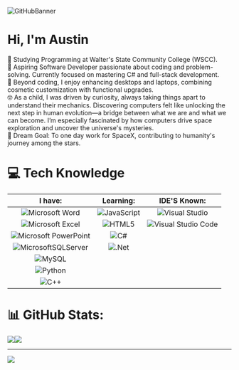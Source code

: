 ![GitHubBanner](https://github.com/user-attachments/assets/825eb0e7-6d9f-46c3-bb96-fcbb3995edf2)
# Hi, I'm Austin
📖 Studying Programming at Walter's State Community College (WSCC).<br>
🤔 Aspiring Software Developer passionate about coding and problem-solving. Currently focused on mastering C# and full-stack development.<br>
🧰 Beyond coding, I enjoy enhancing desktops and laptops, combining cosmetic customization with functional upgrades.<br>
🤓 As a child, I was driven by curiosity, always taking things apart to understand their mechanics. Discovering computers felt like unlocking the next step in human evolution—a bridge between what we are and what we can become. I’m especially fascinated by how computers drive space exploration and uncover the universe's mysteries.<br>
👾 Dream Goal: To one day work for SpaceX, contributing to humanity's journey among the stars.<br>

# 💻 Tech Knowledge

| I have:       | Learning:     | IDE'S Known:         |
|:-------------:|:-------------:|:--------------------:|
| ![Microsoft Word](https://img.shields.io/badge/Microsoft_Word-2B579A?style=for-the-badge&logo=microsoft-word&logoColor=white)| ![JavaScript](https://img.shields.io/badge/javascript-%23323330.svg?style=for-the-badge&logo=javascript&logoColor=%23F7DF1E)| ![Visual Studio](https://img.shields.io/badge/Visual%20Studio-5C2D91.svg?style=for-the-badge&logo=visual-studio&logoColor=white)|
| ![Microsoft Excel](https://img.shields.io/badge/Microsoft_Excel-217346?style=for-the-badge&logo=microsoft-excel&logoColor=white)| ![HTML5](https://img.shields.io/badge/html5-%23E34F26.svg?style=for-the-badge&logo=html5&logoColor=white)| ![Visual Studio Code](https://img.shields.io/badge/Visual%20Studio%20Code-0078d7.svg?style=for-the-badge&logo=visual-studio-code&logoColor=white)|
| ![Microsoft PowerPoint](https://img.shields.io/badge/Microsoft_PowerPoint-B7472A?style=for-the-badge&logo=microsoft-powerpoint&logoColor=white)| ![C#](https://img.shields.io/badge/c%23-%23239120.svg?style=for-the-badge&logo=csharp&logoColor=white)||
| ![MicrosoftSQLServer](https://img.shields.io/badge/Microsoft%20SQL%20Server-CC2927?style=for-the-badge&logo=microsoft%20sql%20server&logoColor=white)| ![.Net](https://img.shields.io/badge/.NET-5C2D91?style=for-the-badge&logo=.net&logoColor=white)||
| ![MySQL](https://img.shields.io/badge/mysql-4479A1.svg?style=for-the-badge&logo=mysql&logoColor=white)|||
| ![Python](https://img.shields.io/badge/python-3670A0?style=for-the-badge&logo=python&logoColor=ffdd54)|||
| ![C++](https://img.shields.io/badge/c++-%2300599C.svg?style=for-the-badge&logo=c%2B%2B&logoColor=white)|||

# 📊 GitHub Stats:
![](https://github-readme-stats.vercel.app/api?username=Aphillips17&theme=dark&hide_border=false&include_all_commits=false&count_private=false)![](https://github-readme-streak-stats.herokuapp.com/?user=Aphillips17&theme=dark&hide_border=false)<br/>

---
[![](https://visitcount.itsvg.in/api?id=Aphillips17&icon=0&color=0)](https://visitcount.itsvg.in)

<!-- Proudly created with GPRM ( https://gprm.itsvg.in ) -->
